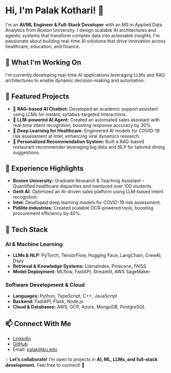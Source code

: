 # Hi, I'm Palak Kothari! 👋

I'm an **AI/ML Engineer & Full-Stack Developer** with an MS in Applied Data Analytics from Boston University. I design scalable AI architectures and agentic systems that transform complex data into actionable insights. I'm passionate about building real-time AI solutions that drive innovation across healthcare, education, and finance.

## 🚀 What I'm Working On
I'm currently developing real-time AI applications leveraging LLMs and RAG architectures to enable dynamic decision-making and automation.

## 📌 Featured Projects
- 🔹 **RAG-based AI Chatbot:** Developed an academic support assistant using LLMs for instant, syllabus-targeted interactions.
- 🔹 **LLM-powered AI Agent:** Created an automated sales assistant with real-time intent recognition, boosting response accuracy by 30%.
- 🔹 **Deep Learning for Healthcare:** Engineered AI models for COVID-19 risk assessment at Intel, enhancing viral dynamics research.
- 🔹 **Personalized Recommendation System:** Built a RAG-based restaurant recommender leveraging big data and NLP for tailored dining suggestions.

## 🌟 Experience Highlights
- **Boston University:** Graduate Research & Teaching Assistant – Quantified healthcare disparities and mentored over 100 students.
- **GetIt AI:** Optimized an AI-driven sales platform using LLM-based intent recognition.
- **Intel:** Developed deep learning models for COVID-19 risk assessment.
- **Pidilite Industries:** Created scalable OCR-powered tools, boosting procurement efficiency by 40%.

## 🔧 Tech Stack
### **AI & Machine Learning**
- **LLMs & NLP:** PyTorch, TensorFlow, Hugging Face, LangChain, CrewAI, Dspy  
- **Retrieval & Knowledge Systems:** LlamaIndex, Pinecone, FAISS  
- **Model Deployment:** MLflow, FastAPI, Streamlit, AWS SageMaker  

### **Software Development & Cloud**
- **Languages:** Python, TypeScript, C++, JavaScript  
- **Backend:** FastAPI, Flask, Node.js  
- **Cloud & Databases:** AWS, GCP, Azure, MongoDB, PostgreSQL  

## 📫 Connect With Me
- [LinkedIn](https://www.linkedin.com/in/palak-k-082041164/)  
- [GitHub](https://github.com/palakkothari)  
- Email: palak@bu.edu

💡 **Let’s collaborate!** I’m open to projects in **AI, ML, LLMs, and full-stack development.** Feel free to connect! 🚀
